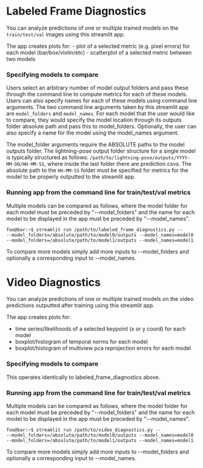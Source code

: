 # Labeled Frame Diagnostics
You can analyze predictions of one or multiple trained models on the `train/test/val` images using this streamlit app.

The app creates plots for:
    - plot of a selected metric (e.g. pixel errors) for each model (bar/box/violin/etc)
    - scatterplot of a selected metric between two models

### Specifying models to compare
Users select an arbitrary number of model output folders and pass these through the command line to compute metrics for each of these models. Users can also specify names for each of these models using command line arguments. The two command line arguments taken by this streamlit app are `model_folders` and `model_names`. For each model that the user would like to compare, they would specify the model location through its outputs folder absolute path and pass this to model_folders. Optionally, the user can also specify a name for the model using the model_names argument.

The model_folder arguments require the ABSOLUTE paths to the model outputs folder. The lightning-pose output folder structure for a single model is typically structured as follows: `/path/to/lightning-pose/outputs/YYYY-MM-DD/HH-MM-SS`, where inside the last folder there are prediction csvs. The absolute path to the `HH-MM-SS` folder must be specified for metrics for the model to be properly outputted to the streamlit app.

### Running app from the command line for train/test/val metrics
Multiple models can be compared as follows, where the model folder for each model must be preceded by "--model_folders" and the name for each model to be displayed in the app must be preceded by "--model_names".
```console
foo@bar:~$ streamlit run /path/to/labeled_frame_diagnostics.py --
--model_folders=/absolute/path/to/model0/outputs --model_names=model0
--model_folders=/absolute/path/to/model1/outputs --model_names=model1
```
To compare more models simply add more inputs to --model_folders and optionally a corresponding input to --model_names. 


# Video Diagnostics
You can analyze predictions of one or multiple trained models on the video predictions outputted after training using this streamlit app.

The app creates plots for:
- time series/likelihoods of a selected keypoint (x or y coord) for each model
- boxplot/histogram of temporal norms for each model
- boxplot/histogram of multiview pca reprojection errors for each model

### Specifying models to compare
This operates identically to labeled_frame_diagnostics above. 

### Running app from the command line for train/test/val metrics
Multiple models can be compared as follows, where the model folder for each model must be preceded by "--model_folders" and the name for each model to be displayed in the app must be preceded by "--model_names".
```console
foo@bar:~$ streamlit run /path/to/video_diagnostics.py --
--model_folders=/absolute/path/to/model0/outputs --model_names=model0
--model_folders=/absolute/path/to/model1/outputs --model_names=model1
```
To compare more models simply add more inputs to --model_folders and optionally a corresponding input to --model_names. 
